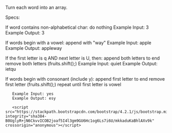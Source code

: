 Turn each word into an array.

Specs:

If word contains non-alphabetical char: do nothing
      Example Input: 3
      Example Output: 3

If words begin with a vowel: append with "way"
      Example Input: apple
      Example Output: appleway

If the first letter is q AND next letter is U, then: append both letters to end
                               remove both letters (fruits.shift();)
       Example Input: quiet
       Example Output: ietqu

If words begin with consonant (include y): append first letter to end
                               remove first letter (fruits.shift();)
                               repeat until first letter is vowel

       Example Input: yes
       Example Output: esy

       <script src="https://stackpath.bootstrapcdn.com/bootstrap/4.2.1/js/bootstrap.min.js" integrity="sha384-B0UglyR+jN6CkvvICOB2joaf5I4l3gm9GU6Hc1og6Ls7i6U/mkkaduKaBhlAXv9k" crossorigin="anonymous"></script>

